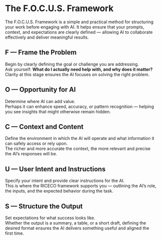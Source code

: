 # The F.O.C.U.S. Framework

The F.O.C.U.S. Framework is a simple and practical method for structuring your work before engaging with AI. It helps ensure that your prompts, context, and expectations are clearly defined — allowing AI to collaborate effectively and deliver meaningful results.

## F — Frame the Problem
Begin by clearly defining the goal or challenge you are addressing.  
Ask yourself: **What do I actually need help with, and why does it matter?**  
Clarity at this stage ensures the AI focuses on solving the right problem.

## O — Opportunity for AI
Determine where AI can add value.  
Perhaps it can enhance speed, accuracy, or pattern recognition — helping you see insights that might otherwise remain hidden.

## C — Context and Content
Define the environment in which the AI will operate and what information it can safely access or rely upon.  
The richer and more accurate the context, the more relevant and precise the AI’s responses will be.

## U — User Intent and Instructions
Specify your intent and provide clear instructions for the AI.  
This is where the RICECO framework supports you — outlining the AI’s role, the inputs, and the expected behavior during the task.

## S — Structure the Output
Set expectations for what success looks like.  
Whether the output is a summary, a table, or a short draft, defining the desired format ensures the AI delivers something useful and aligned the first time.
